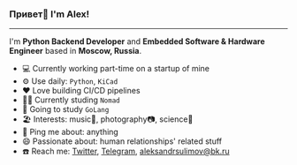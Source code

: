 ### Привет👋 I'm Alex!

---

I'm **Python Backend Developer** and **Embedded Software & Hardware Engineer** based in **Moscow, Russia**.

- 💻 Currently working part-time on a startup of mine
- ⚙️ Use daily: `Python`, `KiCad`
- ❤️ Love building CI/CD pipelines
- 👨‍🎓 Currently studing `Nomad`
- 📖 Going to study `GoLang`
- 🏖️ Interests: music🎵, photography📷, science🔬
- 💬 Ping me about: anything
- 😄 Passionate about: human relationships' related stuff
- ☎️ Reach me: [Twitter](https://twitter.com/toFoxOrNot), [Telegram](https://t.me/aleksul), [aleksandrsulimov@bk.ru](mailto:Aleksandrsulimov@bk.ru)
